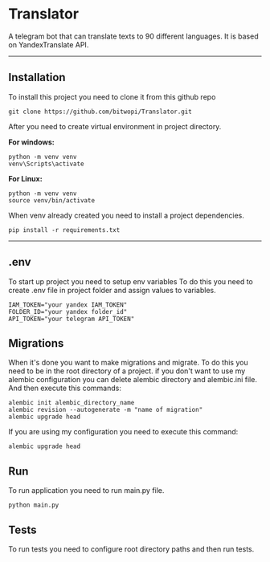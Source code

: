 # Translator
A telegram bot that can translate texts to 90 different languages. It is based on YandexTranslate API.
___
## Installation
To install this project you need to clone it from this github repo
```
git clone https://github.com/bitwopi/Translator.git
```
After you need to create virtual environment in project directory.

 __For windows:__

```
python -m venv venv
venv\Scripts\activate
```
__For Linux:__
```
python -m venv venv
source venv/bin/activate
```

When venv already created you need to install a project dependencies.
```
pip install -r requirements.txt
```

___
## .env
To start up project you need to setup env variables
To do this you need to create .env file in project folder and assign values to variables.
```
IAM_TOKEN="your yandex IAM_TOKEN"
FOLDER_ID="your yandex folder_id"
API_TOKEN="your telegram API_TOKEN"
```

## Migrations
When it's done you want to make migrations and migrate. To do this you need to be in the root directory of a project.
if you don't want to use my alembic configuration you can delete alembic directory and alembic.ini file. 
And then execute this commands:
```
alembic init alembic_directory_name
alembic revision --autogenerate -m "name of migration"
alembic upgrade head
```
If you are using my configuration you need to execute this command:
```
alembic upgrade head
```
## Run
To run application you need to run main.py file.
```
python main.py
```

## Tests
To run tests you need to configure root directory paths and then run tests.



